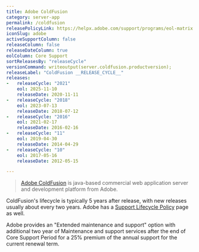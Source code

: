 ```yaml
---
title: Adobe ColdFusion
category: server-app
permalink: /coldfusion
releasePolicyLink: https://helpx.adobe.com/support/programs/eol-matrix.html
iconSlug: adobe
activeSupportColumn: false
releaseColumn: false
releaseDateColumn: true
eolColumn: Core Support
sortReleasesBy: "releaseCycle"
versionCommand: writeoutput(server.coldfusion.productversion);
releaseLabel: "ColdFusion __RELEASE_CYCLE__"
releases:
-   releaseCycle: "2021"
    eol: 2025-11-10
    releaseDate: 2020-11-11
-   releaseCycle: "2018"
    eol: 2023-07-13
    releaseDate: 2018-07-12
-   releaseCycle: "2016"
    eol: 2021-02-17
    releaseDate: 2016-02-16
-   releaseCycle: "11"
    eol: 2019-04-30
    releaseDate: 2014-04-29
-   releaseCycle: "10"
    eol: 2017-05-16
    releaseDate: 2012-05-15

---
```


> [Adobe ColdFusion](https://www.adobe.com/coldfusion) is java-based commercial web application server and development platform from Adobe.

ColdFusion's lifecycle is typically 5 years after release, with new releases usually about every two years. Adobe has a [Support Lifecycle Policy](https://helpx.adobe.com/x-productkb/policy-pricing/policy_enterprise_lifecycle.html) page as well.

Adobe provides an "Extended maintenance and support" option with additional two year of Maintenance and support services after the end of Core Support Period for a 25% premium of the annual support for the current renewal term.
